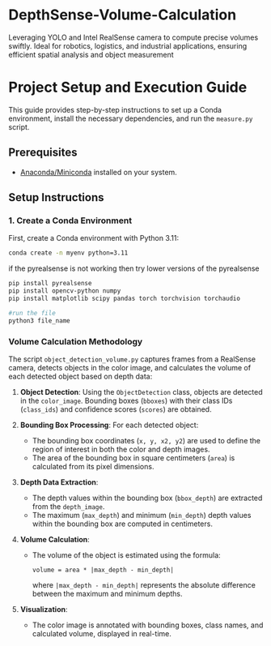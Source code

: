 # DepthSense-Volume-Calculation
 Leveraging YOLO and Intel RealSense camera to compute precise volumes swiftly. Ideal for robotics, logistics, and industrial applications, ensuring efficient spatial analysis and object measurement

# Project Setup and Execution Guide

This guide provides step-by-step instructions to set up a Conda environment, install the necessary dependencies, and run the `measure.py` script.

## Prerequisites

- [Anaconda/Miniconda](https://docs.conda.io/projects/conda/en/latest/user-guide/install/index.html) installed on your system.

## Setup Instructions

### 1. Create a Conda Environment

First, create a Conda environment with Python 3.11:

```bash
conda create -n myenv python=3.11
```
if the pyrealsense is not working then try lower versions of the pyrealsense
```bash
pip install pyrealsense
pip install opencv-python numpy
pip install matplotlib scipy pandas torch torchvision torchaudio
```
```bash
#run the file 
python3 file_name 
```
### Volume Calculation Methodology

The script `object_detection_volume.py` captures frames from a RealSense camera, detects objects in the color image, and calculates the volume of each detected object based on depth data:

1. **Object Detection**: Using the `ObjectDetection` class, objects are detected in the `color_image`. Bounding boxes (`bboxes`) with their class IDs (`class_ids`) and confidence scores (`scores`) are obtained.

2. **Bounding Box Processing**: For each detected object:
   - The bounding box coordinates (`x, y, x2, y2`) are used to define the region of interest in both the color and depth images.
   - The area of the bounding box in square centimeters (`area`) is calculated from its pixel dimensions.

3. **Depth Data Extraction**: 
   - The depth values within the bounding box (`bbox_depth`) are extracted from the `depth_image`.
   - The maximum (`max_depth`) and minimum (`min_depth`) depth values within the bounding box are computed in centimeters.

4. **Volume Calculation**: 
   - The volume of the object is estimated using the formula:
     ```
     volume = area * |max_depth - min_depth|
     ```
     where `|max_depth - min_depth|` represents the absolute difference between the maximum and minimum depths.

5. **Visualization**: 
   - The color image is annotated with bounding boxes, class names, and calculated volume, displayed in real-time.



